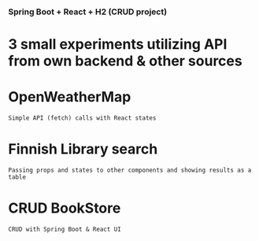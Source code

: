 ### Spring Boot + React + H2 (CRUD project)

# 3 small experiments utilizing API from own backend & other sources

# OpenWeatherMap
```
Simple API (fetch) calls with React states
```
# Finnish Library search
```
Passing props and states to other components and showing results as a table
```
# CRUD BookStore
```
CRUD with Spring Boot & React UI
```
